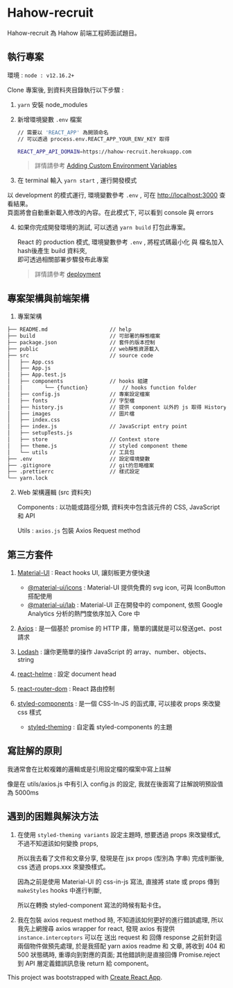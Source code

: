 # Hahow-recruit

Hahow-recruit 為 Hahow 前端工程師面試題目。



## 執行專案

環境 : `node : v12.16.2+`



Clone 專案後, 到資料夾目錄執行以下步驟 :

1. `yarn`  安裝 node_modules

2. 新增環境變數 `.env` 檔案

   ```sh
   // 需要以 'REACT_APP' 為開頭命名
   // 可以透過 process.env.REACT_APP_YOUR_ENV_KEY 取得
   
   REACT_APP_API_DOMAIN=https://hahow-recruit.herokuapp.com
   ```

   > 詳情請參考 [Adding Custom Environment Variables](https://create-react-app.dev/docs/adding-custom-environment-variables/)

3.  在 terminal 輸入  `yarn start` , 運行開發模式

   以 development 的模式運行, 環境變數參考 `.env` , 可在 [http://localhost:3000](http://localhost:3000) 查看結果。  
   頁面將會自動重新載入修改的內容。在此模式下, 可以看到 console 與 errors

4. 如果你完成開發環境的測試, 可以透過 `yarn build` 打包此專案。

   React 的 production 模式, 環境變數參考  `.env`  , 將程式碼最小化 與 檔名加入 hash後產生 build 資料夾,  
   即可透過相關部署步驟發布此專案

   > 詳情請參考 [deployment](https://facebook.github.io/create-react-app/docs/deployment)



## 專案架構與前端架構

1. 專案架構

```markdown
├── README.md                    // help
├── build                        // 可部署的靜態檔案
├── package.json                 // 套件的版本控制
├── public                       // web靜態資源載入
├── src                          // source code
│   ├── App.css
│   ├── App.js
│   ├── App.test.js
│   ├── components               // hooks 組建
│   │		└── {function}           // hooks function folder
│   ├── config.js                // 專案設定檔案
│   ├── fonts                    // 字型檔
│   ├── history.js               // 提供 component 以外的 js 取得 History
│   ├── images                   // 圖片檔
│   ├── index.css
│   ├── index.js                 // JavaScript entry point
│   ├── setupTests.js
│   ├── store                    // Context store
│   ├── theme.js                 // styled component theme
│   └── utils                    // 工具包
├── .env                         // 設定環境變數
├── .gitignore                   // git的忽略檔案
├── .prettierrc                  // 樣式設定
└── yarn.lock
```



2. Web 架構邏輯 (src 資料夾)

   Components : 以功能或路徑分類, 資料夾中包含該元件的 CSS,  JavaScript 和 API

   Utils : `axios.js` 包裝 Axios Request method

   

## 第三方套件

1. [Material-UI](https://material-ui.com/) : React hooks UI, 讓刻板更方便快速
   - [@material-ui/icons](https://yarnpkg.com/package/@material-ui/icons) : Material-UI 提供免費的 svg icon, 可與 IconButton 搭配使用
   - [@material-ui/lab](https://yarnpkg.com/package/@material-ui/lab) : Material-UI 正在開發中的 component, 依照 Google Analytics 分析的熱門度依序加入 Core 中
2. [Axios](https://yarnpkg.com/package/axios) : 是一個基於 promise 的 HTTP 庫，簡單的講就是可以發送get、post請求
3. [Lodash](https://lodash.com/) :  讓你更簡單的操作 JavaScript 的 array、number、objects、string
4. [react-helme](https://yarnpkg.com/package/react-helmet) : 設定 document head

5. [react-router-dom](https://reactrouter.com/web/guides/quick-start) : React 路由控制
6. [styled-components](https://styled-components.com/docs/basics#getting-started) : 是一個 CSS-In-JS 的函式庫, 可以接收 props 來改變 css 樣式
   - [styled-theming](https://jamie.build/styled-theming.html) : 自定義 styled-components 的主題



## 寫註解的原則

我通常會在比較複雜的邏輯或是引用設定檔的檔案中寫上註解  

像是在  utils/axios.js 中有引入 config.js 的設定, 我就在後面寫了註解說明預設值為 5000ms



## 遇到的困難與解決方法

1. 在使用 `styled-theming variants` 設定主題時, 想要透過 props 來改變樣式, 不過不知道該如何變換 props,  

   所以我去看了文件和文章分享, 發現是在 jsx props (型別為 字串) 完成判斷後, css 透過 props.xxx 來變換樣式。  

   因為之前是使用 Material-UI 的 css-in-js 寫法, 直接將 state 或 props 傳到  `makeStyles`  hooks 中進行判斷,   

   所以在轉換 styled-component 寫法的時候有點卡住。

   

2. 我在包裝 axios request method 時, 不知道該如何更好的進行錯誤處理, 所以我先上網搜尋 axios wrapper for react, 發現 axios 有提供 `instance.interceptors` 可以在 送出 request 和 回傳 response 之前針對這兩個物件做預先處理, 於是我搭配 yarn axios readme 和 文章, 將收到 404 和 500 狀態碼時, 重導向到對應的頁面; 其他錯誤則是直接回傳 Promise.reject 到 API 層定義錯誤訊息後 return 給 component。



This project was bootstrapped with [Create React App](https://github.com/facebook/create-react-app).